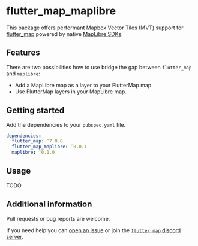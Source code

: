 # flutter_map_maplibre

This package offers performant Mapbox Vector Tiles (MVT) support
for [flutter_map](https://pub.dev/packages/flutter_map)
powered by native [MapLibre SDKs](https://maplibre.org).

## Features

There are two possibilities how to use bridge the gap between `flutter_map`
and `maplibre`:

- Add a MapLibre map as a layer to your FlutterMap map.
- Use FlutterMap layers in your MapLibre map.

## Getting started

Add the dependencies to your `pubspec.yaml` file.

```yaml
dependencies:
  flutter_map: ^7.0.0
  flutter_map_maplibre: ^0.0.1
  maplibre: ^0.1.0
```

## Usage

TODO

## Additional information

Pull requests or bug reports are welcome.

If you need help you
can [open an issue](https://github.com/josxha/flutter_map_plugins/issues/new/choose)
or join
the [`flutter_map` discord server](https://discord.gg/BwpEsjqMAH).

